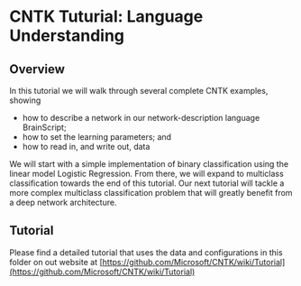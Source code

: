 # CNTK Tuturial: Language Understanding

## Overview

In this tutorial we will walk through several complete CNTK examples, showing 
* how to describe a network in our network-description language BrainScript; 
* how to set the learning parameters; and 
* how to read in, and write out, data

We will start with a simple implementation of binary classification using the linear model Logistic Regression. From there, we will expand to multiclass classification towards the end of this tutorial. Our next tutorial will tackle a more complex multiclass classification problem that will greatly benefit from a deep network architecture.

## Tutorial

Please find a detailed tutorial that uses the data and configurations in this folder on out website at [https://github.com/Microsoft/CNTK/wiki/Tutorial](https://github.com/Microsoft/CNTK/wiki/Tutorial)
